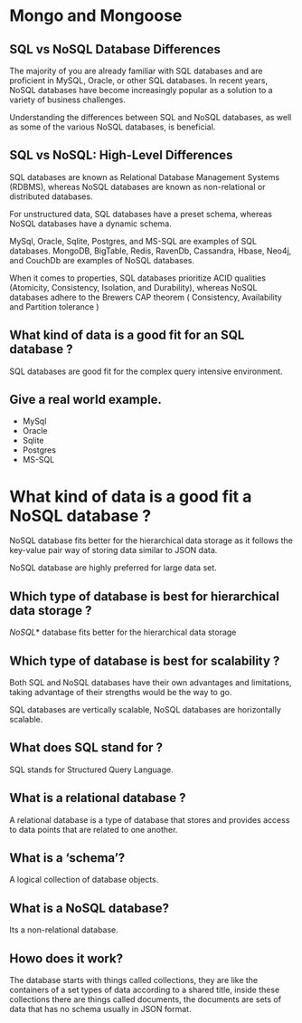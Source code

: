 # Mongo and Mongoose

## SQL vs NoSQL Database Differences

The majority of you are already familiar with SQL databases and are proficient in MySQL, Oracle, or other SQL databases. In recent years, NoSQL databases have become increasingly popular as a solution to a variety of business challenges.

Understanding the differences between SQL and NoSQL databases, as well as some of the various NoSQL databases, is beneficial.

## SQL vs NoSQL: High-Level Differences

SQL databases are known as Relational Database Management Systems (RDBMS), whereas NoSQL databases are known as non-relational or distributed databases.

For unstructured data, SQL databases have a preset schema, whereas NoSQL databases have a dynamic schema.

MySql, Oracle, Sqlite, Postgres, and MS-SQL are examples of SQL databases. MongoDB, BigTable, Redis, RavenDb, Cassandra, Hbase, Neo4j, and CouchDb are examples of NoSQL databases.

When it comes to properties, SQL databases prioritize ACID qualities (Atomicity, Consistency, Isolation, and Durability), whereas NoSQL databases adhere to the Brewers CAP theorem ( Consistency, Availability and Partition tolerance )

## What kind of data is a good fit for an SQL database ?

SQL databases are good fit for the complex query intensive environment.

## Give a real world example.

- MySql
- Oracle
- Sqlite
- Postgres
- MS-SQL


# What kind of data is a good fit a NoSQL database ?

NoSQL database fits better for the hierarchical data storage as it follows the key-value pair way of storing data similar to JSON data.

NoSQL database are highly preferred for large data set.

## Which type of database is best for hierarchical data storage ?

*NoSQL** database fits better for the hierarchical data storage


## Which type of database is best for scalability ?

Both SQL and NoSQL databases have their own advantages and limitations, taking advantage of their strengths would be the way to go.

SQL databases are vertically scalable, NoSQL databases are horizontally scalable.

## What does SQL stand for ?

SQL stands for Structured Query Language.

## What is a relational database ?

A relational database is a type of database that stores and provides access to data points that are related to one another.


## What is a ‘schema’?

 A logical collection of database objects.

## What is a NoSQL database? 

Its a non-relational database.

## Howo does it work?

The database starts with things called collections, they are like the containers of a set types of data according to a shared title, inside these collections there are things called documents, the documents are sets of data that has no schema usually in JSON format.
